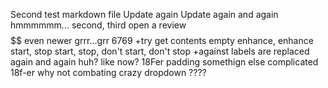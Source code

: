 Second test markdown file
Update again
Update again and again
hmmmmmm...
second, third
open a review
$$$$
$$
even newer
grrr...grr
6769
+try get
contents
empty
enhance, enhance
start, stop
start, stop, don't start, don't stop
+against
labels are replaced again and again
huh? like now?
18Fer
padding
somethign else
complicated
18f-er
why not
combating
crazy dropdown
????
